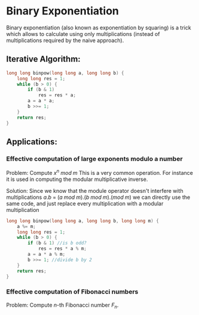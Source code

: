 # Binary Exponentiation

Binary exponentiation (also known as exponentiation by squaring) is a trick which allows to calculate using only multiplications (instead of multiplications required by the naive approach).

## Iterative Algorithm:

```cpp
long long binpow(long long a, long long b) {
    long long res = 1;
    while (b > 0) {
        if (b & 1)
            res = res * a;
        a = a * a;
        b >>= 1;
    }
    return res;
}
```

## Applications:

### Effective computation of large exponents modulo a number

Problem: Compute $x^n\: mod\; m$ This is a very common operation. For instance it is used in computing the modular multiplicative inverse.

Solution: Since we know that the module operator doesn't interfere with multiplications $a.b\; =\; (a\;mod\;m).(b\;mod\;m).(mod\;m)$ we can directly use the same code, and just replace every multiplication with a modular multiplication

```cpp
long long binpow(long long a, long long b, long long m) {
    a %= m;
    long long res = 1;
    while (b > 0) {
        if (b & 1) //is b odd?
            res = res * a % m;
        a = a * a % m;
        b >>= 1; //divide b by 2
    }
    return res;
}

```

### Effective computation of Fibonacci numbers

Problem: Compute $n$-th Fibonacci number $F_n$.
